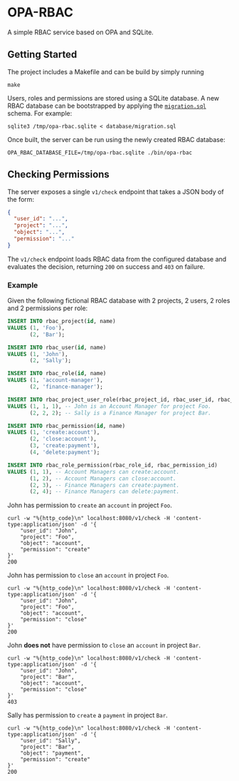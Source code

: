 # OPA-RBAC

A simple RBAC service based on OPA and SQLite.

## Getting Started

The project includes a Makefile and can be build by simply running

```shell
make
```

Users, roles and permissions are stored using a SQLite database. A new RBAC
database can be bootstrapped by applying the 
[`migration.sql`](https://github.com/progbits/opa-rbac/blob/main/database/migration.sql)
schema. For example:

```shell
sqlite3 /tmp/opa-rbac.sqlite < database/migration.sql 
```

Once built, the server can be run using the newly created RBAC database:

```shell
OPA_RBAC_DATABASE_FILE=/tmp/opa-rbac.sqlite ./bin/opa-rbac
```

## Checking Permissions

The server exposes a single `v1/check` endpoint that takes a JSON body of the form:

```json
{
  "user_id": "...",
  "project": "...",
  "object": "...",
  "permission": "..."
}
```

The `v1/check` endpoint loads RBAC data from the configured database and
evaluates the decision, returning `200` on success and `403` on failure. 

### Example

Given the following fictional RBAC database with 2 projects, 2 users, 2 roles
and 2 permissions per role:

```sql
INSERT INTO rbac_project(id, name)
VALUES (1, 'Foo'),
       (2, 'Bar');

INSERT INTO rbac_user(id, name)
VALUES (1, 'John'),
       (2, 'Sally');

INSERT INTO rbac_role(id, name)
VALUES (1, 'account-manager'),
       (2, 'finance-manager');

INSERT INTO rbac_project_user_role(rbac_project_id, rbac_user_id, rbac_role_id)
VALUES (1, 1, 1), -- John is an Account Manager for project Foo.
       (2, 2, 2); -- Sally is a Finance Manager for project Bar.

INSERT INTO rbac_permission(id, name)
VALUES (1, 'create:account'),
       (2, 'close:account'),
       (3, 'create:payment'),
       (4, 'delete:payment');

INSERT INTO rbac_role_permission(rbac_role_id, rbac_permission_id)
VALUES (1, 1), -- Account Managers can create:account.
       (1, 2), -- Account Managers can close:account.
       (2, 3), -- Finance Managers can create:payment.
       (2, 4); -- Finance Managers can delete:payment.
```

John has permission to `create` an `account` in project `Foo`. 

```shell
curl -w "%{http_code}\n" localhost:8080/v1/check -H 'content-type:application/json' -d '{
    "user_id": "John", 
    "project": "Foo", 
    "object": "account", 
    "permission": "create"
}'
200
```

John has permission to `close` an `account` in project `Foo`.

```shell
curl -w "%{http_code}\n" localhost:8080/v1/check -H 'content-type:application/json' -d '{
    "user_id": "John", 
    "project": "Foo", 
    "object": "account", 
    "permission": "close"
}'
200
```

John __does not__ have permission to `close` an `account` in project `Bar`.

```shell
curl -w "%{http_code}\n" localhost:8080/v1/check -H 'content-type:application/json' -d '{
    "user_id": "John", 
    "project": "Bar", 
    "object": "account", 
    "permission": "close"
}'
403
```

Sally has permission to `create` a `payment` in project `Bar`.
```shell
curl -w "%{http_code}\n" localhost:8080/v1/check -H 'content-type:application/json' -d '{
    "user_id": "Sally", 
    "project": "Bar", 
    "object": "payment", 
    "permission": "create"
}'
200
```

